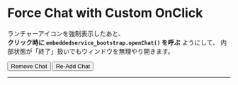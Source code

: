 <!DOCTYPE html>
<html lang="ja">
<head>
  <meta charset="UTF-8">
  <title>Force Chat with Custom OnClick</title>
</head>
<body>
  <h1>Force Chat with Custom OnClick</h1>
  <p>
    ランチャーアイコンを強制表示したあと、<br>
    <strong>クリック時に <code>embeddedservice_bootstrap.openChat()</code> を呼ぶ</strong> ようにして、  
    内部状態が「終了」扱いでもウィンドウを無理やり開きます。
  </p>

  <button onclick="removeChat()">Remove Chat</button>
  <button onclick="reAddChat()">Re-Add Chat</button>

  <hr/>

  <script type="text/javascript">
    function initEmbeddedMessaging() {
      console.log('[initEmbeddedMessaging] START');
      try {
        embeddedservice_bootstrap.settings.language = 'ja';

        // 1) onEmbeddedMessagingReady: UI 準備完了時にランチャーボタンを強制表示 & onclick 設定
        window.addEventListener('onEmbeddedMessagingReady', () => {
          console.log('[onEmbeddedMessagingReady] triggered. Forcing launcher display & custom onclick...');

          // ランチャーボタンを探す
          const launcherBtn = document.getElementById('embeddedMessagingConversationButton');
          if (launcherBtn) {
            console.log('[onEmbeddedMessagingReady] Found button. Overriding display:none, setting onclick...');
            launcherBtn.style.display = 'block';            // 表示を強制
            launcherBtn.removeAttribute('disabled');        // 念のため有効化
            launcherBtn.removeAttribute('tabindex');        // -1 なら削除
            launcherBtn.style.pointerEvents = 'auto';       // クリック可能に

            // ボタンをクリックしたら openChat() を呼ぶ
            launcherBtn.onclick = () => {
              console.log('[launcherBtn.onclick] Forced openChat()');
              if (embeddedservice_bootstrap && typeof embeddedservice_bootstrap.openChat === 'function') {
                embeddedservice_bootstrap.openChat();
              } else {
                console.warn('[launcherBtn.onclick] openChat() not available');
              }
            };
          } else {
            console.warn('[onEmbeddedMessagingReady] No #embeddedMessagingConversationButton found');
          }
        });

        // 2) init
        embeddedservice_bootstrap.init(
          '00DIS000002CjVn',
          'MIAW4',
          'https://daihachi20240927.my.site.com/ESWMIAW41737545576136',
          {
            scrt2URL: 'https://daihachi20240927.my.salesforce-scrt.com'
          }
        );

        console.log('[initEmbeddedMessaging] SUCCESS: Chat initialized.');
      } catch (err) {
        console.error('[initEmbeddedMessaging] ERROR loading Embedded Messaging:', err);
      }
      console.log('[initEmbeddedMessaging] END');
    }

    // 既存チャット削除
    function removeChat() {
      console.log('[removeChat] START');
      if (
        window.embeddedservice_bootstrap &&
        window.embeddedservice_bootstrap.core &&
        typeof window.embeddedservice_bootstrap.core.removeIframe === 'function'
      ) {
        console.log('[removeChat] removeIframe()...');
        try {
          window.embeddedservice_bootstrap.core.removeIframe();
        } catch (e) {
          console.warn('[removeChat] removeIframe error:', e);
        }
      }
      const scriptTag = document.querySelector("script[src*='bootstrap.min.js']");
      if (scriptTag) {
        console.log('[removeChat] Removing script:', scriptTag.outerHTML);
        scriptTag.remove();
      }
      const iframeSel = [
        "iframe[data-embeddedmessaging]",
        "iframe[id*='embeddedMessaging']",
        "iframe[class*='embeddedMessaging']"
      ].join(',');
      document.querySelectorAll(iframeSel).forEach(ifr => {
        console.log('[removeChat] Removing iframe:', ifr.outerHTML);
        ifr.remove();
      });
      try {
        localStorage.removeItem('embeddedMessaging:conversationData');
        localStorage.removeItem('embeddedMessaging:isLoggedIn');
        localStorage.removeItem('embeddedMessaging:settings');
      } catch(e) {
        console.warn('[removeChat] localStorage remove error:', e);
      }
      if (window.embeddedservice_bootstrap) {
        delete window.embeddedservice_bootstrap;
        console.log('[removeChat] Deleted window.embeddedservice_bootstrap');
      }
      console.log('[removeChat] END');
    }

    // 新たにチャットを再初期化
    function reAddChat() {
      console.log('[reAddChat] START');
      removeChat();
      setTimeout(() => {
        console.log('[reAddChat] Inserting new script for Chat...');
        const scriptEl = document.createElement('script');
        scriptEl.type = 'text/javascript';
        scriptEl.src = 'https://daihachi20240927.my.site.com/ESWMIAW41737545576136/assets/js/bootstrap.min.js';
        scriptEl.onload = () => {
          console.log('[reAddChat] Script loaded, now calling initEmbeddedMessaging()...');
          if (window.embeddedservice_bootstrap) {
            initEmbeddedMessaging();
          } else {
            console.warn('[reAddChat] embeddedservice_bootstrap not defined after load.');
          }
        };
        document.body.appendChild(scriptEl);
      }, 300);
      console.log('[reAddChat] END');
    }
  </script>

  <!-- 初回ロード時にinit -->
  <script
    type="text/javascript"
    src="https://daihachi20240927.my.site.com/ESWMIAW41737545576136/assets/js/bootstrap.min.js"
    onload="initEmbeddedMessaging()"
  ></script>

</body>
</html>
